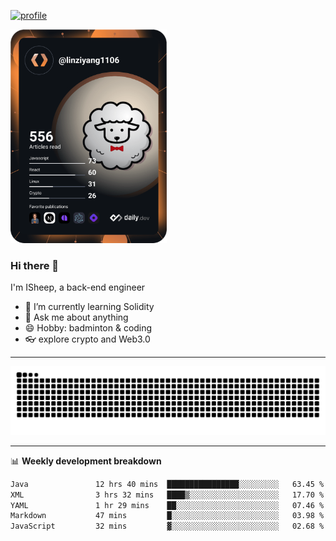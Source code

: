 [![profile](https://user-images.githubusercontent.com/54968314/208005045-e4b42f3b-833d-4242-bfcc-e764865553a2.svg)](https://www.calligrapher.ai/)

<a href="https://app.daily.dev/linziyang1106"><img src="/devcard.png" width="250" alt="ISheep's Dev Card"/></a>

### Hi there 🐏

I'm ISheep, a back-end engineer

- 🔭 I’m currently learning Solidity
- 💬 Ask me about anything
- 😄 Hobby: badminton & coding
- 👓 explore crypto and Web3.0

-------

![](https://raw.githubusercontent.com/ISheepp/ISheepp/output/github-contribution-grid-snake.svg)

-------

📊 **Weekly development breakdown**
<!--START_SECTION:waka-->

```txt
Java               12 hrs 40 mins  ████████████████░░░░░░░░░   63.45 %
XML                3 hrs 32 mins   ████▒░░░░░░░░░░░░░░░░░░░░   17.70 %
YAML               1 hr 29 mins    ██░░░░░░░░░░░░░░░░░░░░░░░   07.46 %
Markdown           47 mins         █░░░░░░░░░░░░░░░░░░░░░░░░   03.98 %
JavaScript         32 mins         ▓░░░░░░░░░░░░░░░░░░░░░░░░   02.68 %
```

<!--END_SECTION:waka-->
